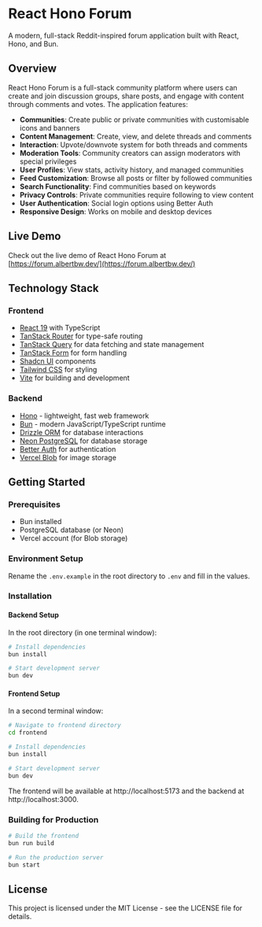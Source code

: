 # React Hono Forum

A modern, full-stack Reddit-inspired forum application built with React, Hono, and Bun.

## Overview

React Hono Forum is a full-stack community platform where users can create and join discussion groups, share posts, and engage with content through comments and votes. The application features:

- **Communities**: Create public or private communities with customisable icons and banners
- **Content Management**: Create, view, and delete threads and comments
- **Interaction**: Upvote/downvote system for both threads and comments
- **Moderation Tools**: Community creators can assign moderators with special privileges
- **User Profiles**: View stats, activity history, and managed communities
- **Feed Customization**: Browse all posts or filter by followed communities
- **Search Functionality**: Find communities based on keywords
- **Privacy Controls**: Private communities require following to view content
- **User Authentication**: Social login options using Better Auth
- **Responsive Design**: Works on mobile and desktop devices

## Live Demo

Check out the live demo of React Hono Forum at [https://forum.albertbw.dev/](https://forum.albertbw.dev/)

## Technology Stack

### Frontend

- [React 19](https://react.dev/) with TypeScript
- [TanStack Router](https://tanstack.com/router) for type-safe routing
- [TanStack Query](https://tanstack.com/query) for data fetching and state management
- [TanStack Form](https://tanstack.com/form) for form handling
- [Shadcn UI](https://ui.shadcn.com/) components
- [Tailwind CSS](https://tailwindcss.com/) for styling
- [Vite](https://vitejs.dev/) for building and development

### Backend

- [Hono](https://hono.dev/) - lightweight, fast web framework
- [Bun](https://bun.sh/) - modern JavaScript/TypeScript runtime
- [Drizzle ORM](https://orm.drizzle.team/) for database interactions
- [Neon PostgreSQL](https://neon.tech/) for database storage
- [Better Auth](https://github.com/betterstack-community/better-auth) for authentication
- [Vercel Blob](https://vercel.com/docs/storage/vercel-blob) for image storage

## Getting Started

### Prerequisites

- Bun installed
- PostgreSQL database (or Neon)
- Vercel account (for Blob storage)

### Environment Setup

Rename the `.env.example` in the root directory to `.env` and fill in the values.

### Installation

#### Backend Setup

In the root directory (in one terminal window):

```bash
# Install dependencies
bun install

# Start development server
bun dev
```

#### Frontend Setup

In a second terminal window:

```bash
# Navigate to frontend directory
cd frontend

# Install dependencies
bun install

# Start development server
bun dev
```

The frontend will be available at http://localhost:5173 and the backend at http://localhost:3000.

### Building for Production

```bash
# Build the frontend
bun run build

# Run the production server
bun start
```

## License

This project is licensed under the MIT License - see the LICENSE file for details.
